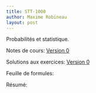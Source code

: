 ```yaml
---
title: STT-1000
author: Maxime Robineau
layout: post
---
```

Probabilités et statistique.

Notes de cours: [Version 0](https://github.com/maximerobineau/cours_ulaval/raw/master/STT-1000/notes_de_cours/notes_stt1000.pdf)

Solutions aux exercices: [Version 0](https://github.com/maximerobineau/cours_ulaval/raw/master/STT-1000/exercices/exercices_stt1000.pdf)

Feuille de formules:

Résumé:
